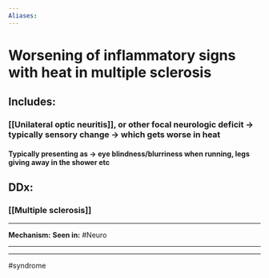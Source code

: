 ```yaml
---
Aliases:
---
```

# Worsening of  inflammatory signs with heat in multiple sclerosis
## Includes:
### [[Unilateral optic neuritis]], or other focal neurologic deficit -> typically sensory change -> which gets worse in heat
#### Typically presenting as -> eye blindness/blurriness when running, legs giving away in the shower etc
## DDx:
### [[Multiple sclerosis]]

---
**Mechanism:**
**Seen in:** #Neuro 

---


---
#syndrome 